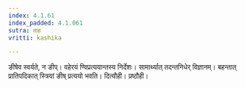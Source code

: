 ```yaml
---
index: 4.1.61
index_padded: 4.1.061
sutra: वाहः
vritti: kashika

---
```

ङीषेव स्वर्यते, न ङीप्। वहेरयं ण्विप्रत्ययान्तस्य निर्देशः। सामार्थ्यात् तदन्तनिधेर् विज्ञानम्। बहन्तात् प्रातिपदिकात् स्त्रियां ङीष् प्रत्ययो भवति। दित्यौही। प्रष्ठौही।